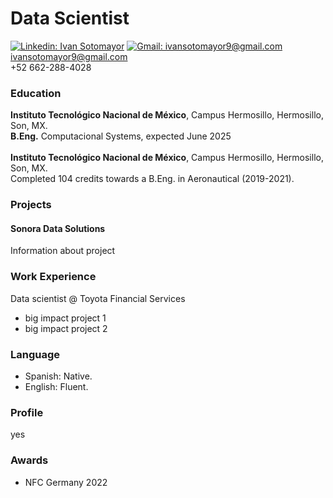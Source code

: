 
#  Data Scientist
[![Linkedin: Ivan Sotomayor](https://img.shields.io/badge/LinkedIn-0077B5?style=for-the-badge&logo=linkedin&logoColor=white)](https://www.linkedin.com/in/carlos-iv%C3%A1n-sotomayor-samaniego-9ab650236/)
[![Gmail: ivansotomayor9@gmail.com](https://img.shields.io/badge/Gmail-D14836?style=for-the-badge&logo=gmail&logoColor=white)](mailto:ivansotomayor9@gmail.com)
ivansotomayor9@gmail.com<br>
+52 662-288-4028<br>
  
###  Education
**Instituto Tecnológico Nacional de México**, Campus Hermosillo, Hermosillo, Son, MX.<br>
**B.Eng.** Computacional Systems, expected June 2025 <br><br>
**Instituto Tecnológico Nacional de México**, Campus Hermosillo, Hermosillo, Son, MX.<br>
Completed 104 credits towards a B.Eng. in Aeronautical (2019-2021).
  
###  Projects
####  Sonora Data Solutions<br>
Information about project
  <!--- [see my cv](/assets/CV%20Carlos Sotomayor.pdf). -->
  
###  Work Experience
Data scientist  @ Toyota Financial Services
- big impact project 1
- big impact project 2
  
### Language
- Spanish: Native.
- English: Fluent.
  
###  Profile
yes
  
###  Awards
-  NFC Germany 2022
